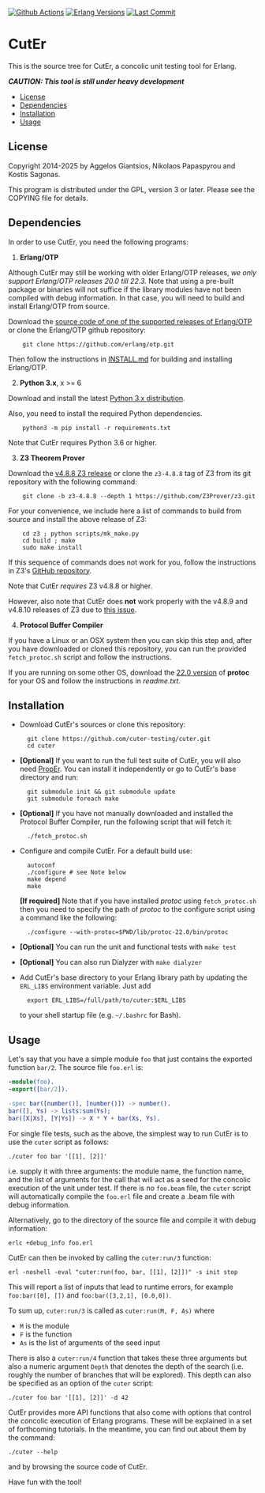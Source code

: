 [![Github Actions][github badge]][github]
[![Erlang Versions][erlang versions badge]][erlang]
[![Last Commit][commit badge]][commit]

CutEr
=====

This is the source tree for CutEr, a concolic unit testing tool for Erlang.

***CAUTION: This tool is still under heavy development***

* [License](#license)
* [Dependencies](#dependencies)
* [Installation](#installation)
* [Usage](#usage)

License
-------

Copyright 2014-2025 by Aggelos Giantsios, Nikolaos Papaspyrou and Kostis Sagonas.

This program is distributed under the GPL, version 3 or later. Please see the COPYING file for details.

Dependencies
------------

In order to use CutEr, you need the following programs:

1. **Erlang/OTP**

  Although CutEr may still be working with older Erlang/OTP releases,
  *we only support Erlang/OTP releases 20.0 till 22.3.*
  Note that using a pre-built package or binaries will not suffice if
  the library modules have not been compiled with debug information.
  In that case, you will need to build and install Erlang/OTP from source.

  Download the [source code of one of the supported releases of
  Erlang/OTP](http://www.erlang.org/download.html) or clone the
  Erlang/OTP github repository:

        git clone https://github.com/erlang/otp.git

  Then follow the instructions in
  [INSTALL.md](https://github.com/erlang/otp/blob/maint/HOWTO/INSTALL.md)
  for building and installing Erlang/OTP.

2. **Python 3.x**, x >= 6

  Download and install the latest [Python 3.x distribution](http://www.python.org).

  Also, you need to install the required Python dependencies.

        python3 -m pip install -r requirements.txt

  Note that CutEr requires Python 3.6 or higher.

3. **Z3 Theorem Prover**

  Download the [v4.8.8 Z3 release](https://github.com/Z3Prover/z3/releases/tag/z3-4.8.8)
  or clone the `z3-4.8.8` tag of Z3 from its git repository with the following command:

        git clone -b z3-4.8.8 --depth 1 https://github.com/Z3Prover/z3.git

  For your convenience, we include here a list of commands to build from source and install the above release of Z3:

        cd z3 ; python scripts/mk_make.py
        cd build ; make
        sudo make install

  If this sequence of commands does not work for you, follow the instructions in Z3's [GitHub repository](https://github.com/Z3Prover/z3/).

  Note that CutEr *requires* Z3 v4.8.8 or higher.
  
  However, also note that CutEr does **not** work properly with the v4.8.9 and v4.8.10 releases of Z3 due to [this issue](https://github.com/Z3Prover/z3/issues/5181).

4. **Protocol Buffer Compiler**

  If you have a Linux or an OSX system then you can skip this step and, after you have downloaded or cloned this repository, you can run the provided `fetch_protoc.sh` script and follow the instructions.

  If you are running on some other OS, download the [22.0 version](https://github.com/google/protobuf/releases/tag/v22.0) of **protoc** for your OS
  and follow the instructions in *readme.txt*.

Installation
------------

* Download CutEr's sources or clone this repository:

        git clone https://github.com/cuter-testing/cuter.git
        cd cuter

* **[Optional]** If you want to run the full test suite of CutEr, you will also need [PropEr](https://github.com/proper-testing/proper). You can install it independently or go to CutEr's base directory and run:

        git submodule init && git submodule update
        git submodule foreach make

* **[Optional]** If you have not manually downloaded and installed the Protocol Buffer Compiler, run the following script that will fetch it:

        ./fetch_protoc.sh

* Configure and compile CutEr. For a default build use:

        autoconf
        ./configure	# see Note below
        make depend
        make

   **[If required]** Note that if you have installed *protoc* using `fetch_protoc.sh`
   then you need to specify the path of *protoc* to the configure script using a
   command like the following:

        ./configure --with-protoc=$PWD/lib/protoc-22.0/bin/protoc

* **[Optional]** You can run the unit and functional tests with `make test`

* **[Optional]** You can also run Dialyzer with `make dialyzer`

* Add CutEr's base directory to your Erlang library path by updating the `ERL_LIBS` environment variable. Just add

        export ERL_LIBS=/full/path/to/cuter:$ERL_LIBS

  to your shell startup file (e.g. `~/.bashrc` for Bash).

Usage
-----

Let's say that you have a simple module `foo` that just contains
the exported function `bar/2`. The source file `foo.erl` is:

```erlang
-module(foo).
-export([bar/2]).

-spec bar([number()], [number()]) -> number().
bar([], Ys) -> lists:sum(Ys);
bar([X|Xs], [Y|Ys]) -> X * Y + bar(Xs, Ys).
```

For single file tests, such as the above, the simplest way to run CutEr
is to use the `cuter` script as follows:

    ./cuter foo bar '[[1], [2]]'

i.e. supply it with three arguments: the module name, the function name,
and the list of arguments for the call that will act as a seed for the
concolic execution of the unit under test.  If there is no `foo.beam`
file, the `cuter` script will automatically compile the `foo.erl` file
and create a .beam file with debug information.

Alternatively, go to the directory of the source file and compile it
with debug information:

    erlc +debug_info foo.erl

CutEr can then be invoked by calling the `cuter:run/3` function:

    erl -noshell -eval "cuter:run(foo, bar, [[1], [2]])" -s init stop

This will report a list of inputs that lead to runtime errors, for
example `foo:bar([0], [])` and `foo:bar([3,2,1], [0.0,0])`.

To sum up, `cuter:run/3` is called as `cuter:run(M, F, As)` where

* `M` is the module
* `F` is the function
* `As` is the list of arguments of the seed input

There is also a `cuter:run/4` function that takes these three arguments
but also a numeric argument `Depth` that denotes the depth of the search
(i.e. roughly the number of branches that will be explored).  This depth
can also be specified as an option of the `cuter` script:

    ./cuter foo bar '[[1], [2]]' -d 42

CutEr provides more API functions that also come with options that
control the concolic execution of Erlang programs. These will be
explained in a set of forthcoming tutorials. In the meantime, you can
find out about them by the command:

    ./cuter --help

and by browsing the source code of CutEr.

Have fun with the tool!


<!-- Badges (alphabetically) -->
[commit badge]: https://img.shields.io/github/last-commit/cuter-testing/cuter.svg?style=flat-square
[erlang versions badge]: https://img.shields.io/badge/erlang-20.0%20to%2022.3-blue.svg?style=flat-square
[github badge]: https://github.com/cuter-testing/cuter/workflows/CI/badge.svg

<!-- Links (alphabetically) -->
[commit]: https://github.com/cuter-testing/cuter/commit/HEAD
[erlang]: http://www.erlang.org
[github]: https://github.com/cuter-testing/cuter/actions
